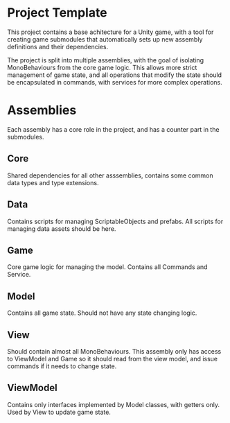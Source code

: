 # Project Template
This project contains a base achitecture for a Unity game, with a tool for creating game submodules that automatically sets up new assembly definitions and their dependencies.

The project is split into multiple assemblies, with the goal of isolating MonoBehaviours from the core game logic. This allows more strict management of game state, and all operations that modify the state should be encapsulated in commands, with services for more complex operations.

# Assemblies
Each assembly has a core role in the project, and has a counter part in the submodules.

## Core
Shared dependencies for all other asssemblies, contains some common data types and type extensions.

## Data
Contains scripts for managing ScriptableObjects and prefabs. All scripts for managing data assets should be here.

## Game
Core game logic for managing the model. Contains all Commands and Service.

## Model
Contains all game state. Should not have any state changing logic.

## View
Should contain almost all MonoBehaviours. This assembly only has access to ViewModel and Game so it should read from the view model, and issue commands if it needs to change state.

## ViewModel
Contains only interfaces implemented by Model classes, with getters only. Used by View to update game state.
